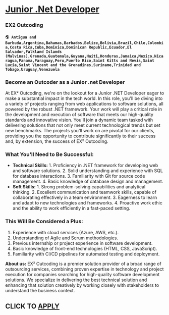 # [Junior .Net Developer](https://www.remotewlb.com/apply/junior-net-developer-54635)  
### EX2 Outcoding  
#### `🌎 Antigua and Barbuda,Argentina,Bahamas,Barbados,Belize,Bolivia,Brazil,Chile,Colombia,Costa Rica,Cuba,Dominica,Dominican Republic,Ecuador,El Salvador,Falkland Islands (Malvinas),Grenada,Guatemala,Guyana,Haiti,Honduras,Jamaica,Mexico,Nicaragua,Panama,Paraguay,Peru,Puerto Rico,Saint Kitts and Nevis,Saint Lucia,Saint Vincent and the Grenadines,Suriname,Trinidad and Tobago,Uruguay,Venezuela`  

### Become an Outcoder as a Junior .net Developer

At EX² Outcoding, we're on the lookout for a Junior .NET Developer eager to make a substantial impact in the tech world. In this role, you'll be diving into a variety of projects ranging from web applications to software solutions, all powered by the robust .NET framework. Your work will play a critical role in the development and execution of software that meets our high-quality standards and innovative vision. You'll join a dynamic team tasked with delivering solutions that not only meet current technological trends but set new benchmarks. The projects you'll work on are pivotal for our clients, providing you the opportunity to contribute significantly to their success and, by extension, the success of EX² Outcoding.

### What You’ll Need to Be Successful:

  *  **Technical Skills:**
    1. Proficiency in .NET framework for developing web and software solutions.
    2. Solid understanding and experience with SQL for database interactions.
    3. Familiarity with Git for source code management.
    4. Basic knowledge of database design and management.
  *  **Soft Skills:**
    1. Strong problem-solving capabilities and analytical thinking.
    2. Excellent communication and teamwork skills, capable of collaborating effectively in a team environment.
    3. Eagerness to learn and adapt to new technologies and frameworks.
    4. Proactive work ethic and the ability to work efficiently in a fast-paced setting.

### This Will Be Considered a Plus:

  1. Experience with cloud services (Azure, AWS, etc.).
  2. Understanding of Agile and Scrum methodologies.
  3. Previous internship or project experience in software development.
  4. Basic knowledge of front-end technologies (HTML, CSS, JavaScript).
  5. Familiarity with CI/CD pipelines for automated testing and deployment.

 **About us:** EX² Outcoding is a premier solution provider of a broad range of outsourcing services, combining proven expertise in technology and project execution for companies searching for high-quality software development solutions. We specialize in delivering the best technical solution and enhancing that solution creatively by working closely with stakeholders to understand the business context.

  
## CLICK TO [APPLY](https://www.remotewlb.com/apply/junior-net-developer-54635)

